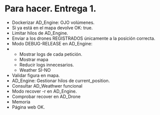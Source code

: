 # Para hacer. Entrega 1.

* Dockerizar AD_Engine: OJO volúmenes. 
* Si ya está en el mapa devolve OK: true.
* Limitar hilos de AD_Engine.
* Enviar a los drones REGISTRADOS únicamente a la posición correcta.
* Modo DEBUG-RELEASE en AD_Engine:
* * Mostrar logs de cada petición.
  * Mostrar mapa
  * Reducir logs innecesarios.
  * Weather SI-NO
* Validar figura en mapa.
* AD_Engine: Gestionar hilos de current_position.
* Consultar AD_Weathwer funcional
* Modo recover -r en AD_Engine.
* Comprobar recover en AD_Drone
* Memoria
* Página web OK.
  
